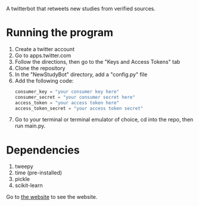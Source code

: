 A twitterbot that retweets new studies from verified sources.

Running the program
=====
1. Create a twitter account
2. Go to apps.twitter.com
3. Follow the directions, then go to the "Keys and Access Tokens" tab
4. Clone the repository
5. In the "NewStudyBot" directory, add a "config.py" file
6. Add the following code:
	```python
	consumer_key = "your consumer key here"
	consumer_secret = "your consumer secret here"
	access_token = "your access token here"
	access_token_secret = "your access token secret"
	```
7. Go to your terminal or terminal emulator of choice, cd into the repo, then run main.py.


Dependencies
=======

1. tweepy
2. time (pre-installed)
3. pickle
4. scikit-learn

Go to <a href="https://sajeelk.github.io/NewStudyBot">the website</a> to see the website.
